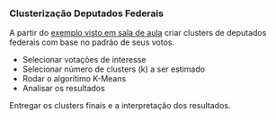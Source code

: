 ### Clusterização Deputados Federais
A partir do [exemplo visto em sala de aula](https://github.com/biamuniz/ML_projetofinal/blob/main/c%C3%B3digos/ML_Jornalismo_Aula7.ipynb) criar clusters de deputados federais com base no padrão de seus votos.

- Selecionar votações de interesse
- Selecionar número de clusters (k) a ser estimado
- Rodar o algorítimo K-Means
- Analisar os resultados

Entregar os clusters finais e a interpretação dos resultados.
